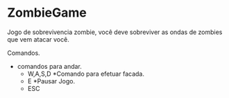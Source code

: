 # ZombieGame
Jogo de sobrevivencia zombie, você deve sobreviver as ondas de zombies que vem atacar você.

Comandos.
* comandos para andar.
    * W,A,S,D
*Comando para efetuar facada.
    * E
*Pausar Jogo.
    * ESC